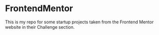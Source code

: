 # FrontendMentor
This is my repo for some startup projects taken from the Frontend Mentor website in their Challenge section.
